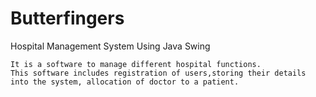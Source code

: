 # Butterfingers
Hospital Management System Using Java Swing

    It is a software to manage different hospital functions.  
    This software includes registration of users,storing their details into the system, allocation of doctor to a patient.


